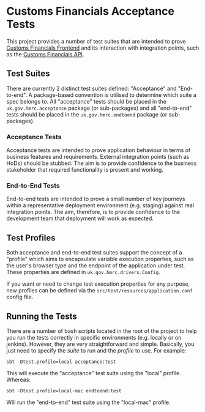 
# Customs Financials Acceptance Tests

This project provides a number of test suites that are intended to prove
[Customs Financials Frontend](https://github.com/hmrc/customs-financials-frontend) and its
interaction with integration points, such as the [Customs Financials API](https://github.com/hmrc/customs-financials-api).

## Test Suites

There are currently 2 distinct test suites defined: "Acceptance" and "End-to-end".
A package-based convention is utilised to determine which suite a spec belongs to. All
"acceptance" tests should be placed in the `uk.gov.hmrc.acceptance` package (or sub-packages) and all 
"end-to-end" tests should be placed in the `uk.gov.hmrc.endtoend` package (or sub-packages).

### Acceptance Tests

Acceptance tests are intended to prove application behaviour in terms of business
features and requirements. External integration points (such as HoDs) should be
stubbed. The aim is to provide confidence to the business stakeholder that required
functionality is present and working.

### End-to-End Tests

End-to-end tests are intended to prove a small number of key journeys within a
representative deployment environment (e.g. staging) against real integration points.
The aim, therefore, is to provide confidence to the development team that deployment
will work as expected.

## Test Profiles

Both acceptance and end-to-end test suites support the concept of a "profile" which
aims to encapsulate variable execution properties, such as the user's browser type
and the endpoint of the application under test. These properties are defined in 
`uk.gov.hmrc.drivers.Config`.

If you want or need to change test execution properties for any purpose, new profiles
can be defined via the `src/test/resources/application.conf` config file.

## Running the Tests

There are a number of bash scripts located in the root of the project to help you run
the tests correctly in specific environments (e.g. locally or on jenkins). However,
they are very straightforward and simple. Basically, you just need to specify the
_suite_ to run and the _profile_ to use. For example:

```sbt -Dtest.profile=local acceptance:test```

This will execute the "acceptance" test suite using the "local" profile. Whereas:

```sbt -Dtest.profile=local-mac endtoend:test```

Will run the "end-to-end" test suite using the "local-mac" profile.
    